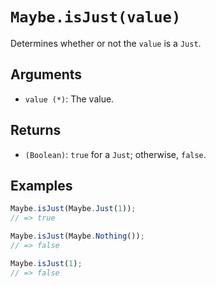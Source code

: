 # `Maybe.isJust(value)`

Determines whether or not the `value` is a `Just`.

## Arguments

* `value (*)`: The value.

## Returns

* `(Boolean)`: `true` for a `Just`; otherwise, `false`.

## Examples

```javascript
Maybe.isJust(Maybe.Just(1));
// => true

Maybe.isJust(Maybe.Nothing());
// => false

Maybe.isJust(1);
// => false
```
